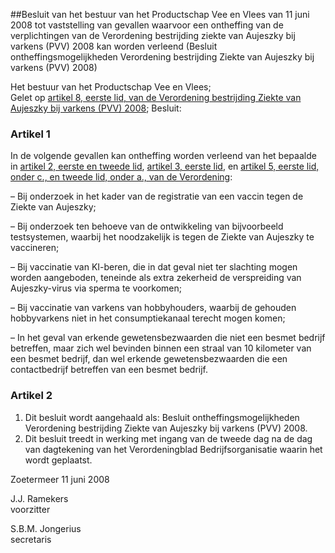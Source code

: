 <meta http-equiv='Content-Type' content='text/html; charset=utf-8' />

##Besluit van het bestuur van het Productschap Vee en Vlees van 11 juni 2008 tot vaststelling van gevallen waarvoor een ontheffing van de verplichtingen van de Verordening bestrijding ziekte van Aujeszky bij varkens (PVV) 2008 kan worden verleend (Besluit ontheffingsmogelijkheden Verordening bestrijding Ziekte van Aujeszky bij varkens (PVV) 2008)

Het bestuur van het Productschap Vee en Vlees;  
Gelet op [artikel 8, eerste lid, van de Verordening bestrijding Ziekte van Aujeszky bij varkens (PVV) 2008](../../../../../../../../../pbo/verordening/bestrijding/ziekte/van/aujeszky/bij/varkens/(pvv)/2008/BWBR0024463/README.md);
Besluit:    

### Artikel  1  

In de volgende gevallen kan ontheffing worden verleend van het bepaalde in [artikel 2, eerste en tweede lid](../../../../../../../../../pbo/verordening/bestrijding/ziekte/van/aujeszky/bij/varkens/(pvv)/2008/BWBR0024463/README.md), [artikel 3, eerste lid](../../../../../../../../../pbo/verordening/bestrijding/ziekte/van/aujeszky/bij/varkens/(pvv)/2008/BWBR0024463/README.md), en [artikel 5, eerste lid, onder c., en tweede lid, onder a., van de Verordening](../../../../../../../../../pbo/verordening/bestrijding/ziekte/van/aujeszky/bij/varkens/(pvv)/2008/BWBR0024463/README.md): 

– Bij onderzoek in het kader van de registratie van een vaccin tegen de Ziekte van Aujeszky;  

– Bij onderzoek ten behoeve van de ontwikkeling van bijvoorbeeld testsystemen, waarbij het noodzakelijk is tegen de Ziekte van Aujeszky te vaccineren;  

– Bij vaccinatie van KI-beren, die in dat geval niet ter slachting mogen worden aangeboden, teneinde als extra zekerheid de verspreiding van Aujeszky-virus via sperma te voorkomen;  

– Bij vaccinatie van varkens van hobbyhouders, waarbij de gehouden hobbyvarkens niet in het consumptiekanaal terecht mogen komen;  

– In het geval van erkende gewetensbezwaarden die niet een besmet bedrijf betreffen, maar zich wel bevinden binnen een straal van 10 kilometer van een besmet bedrijf, dan wel erkende gewetensbezwaarden die een contactbedrijf betreffen van een besmet bedrijf.   

### Artikel  2  

1.  Dit besluit wordt aangehaald als: Besluit ontheffingsmogelijkheden Verordening bestrijding Ziekte van Aujeszky bij varkens (PVV) 2008.   
2.  Dit besluit treedt in werking met ingang van de tweede dag na de dag van dagtekening van het Verordeningblad Bedrijfsorganisatie waarin het wordt geplaatst.  

Zoetermeer 
11 juni 2008   

J.J. Ramekers  
voorzitter  

S.B.M. Jongerius  
secretaris    
